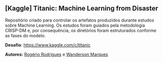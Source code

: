 ## [Kaggle] Titanic: Machine Learning from Disaster

Repositório criado para controlar os artefatos produzidos durante estudos sobre Machine Learning. Os estudos foram guiados pela metodologia CRISP-DM e, por consequência, os diretórios foram estruturados conforme as fases do modelo. 

**Desafio**: https://www.kaggle.com/c/titanic

**Autores:** [Rogério Rodrigues](https://www.linkedin.com/in/rogerionrc/ "Rogério Rodrigues") e [Wanderson Marques](https://www.linkedin.com/in/wanderson-dsm "Wanderson Marques")
